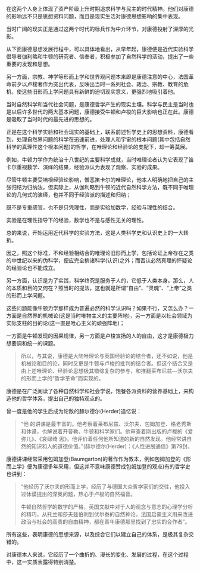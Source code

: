 在这两个人身上体现了资产阶级上升时期追求科学与民主的时代精神。他们对康德的影响远不只是思想资料问题，而且是现实生活对康德思想影响的集中表现。

当时广阔的现实正是通过这两个时代的标兵作为中介环节，对康德投射了深厚的光影。

从下面康德思想发展行程中，可以具体地看出，从早年起，康德便是近代实验科学倡导者伽利略和牛顿的研究者、信奉者，积极参加了自然科学的活动，提出了一些重要的发现和思想。

另一方面，宗教、神学等形而上学和世界观问题本来即是康德注意的中心，法国革命前夕以卢梭著作为突出代表，反映出当时一系列社会、政治、宗教、教育的危机，使这些旧形而上学问题具有新鲜的迫切现实意义，更强烈地吸引着他。

当时自然科学和当代社会问题，是康德哲学产生的现实土壤。科学与民主是当时也是以后许多世代的两大基本问题，康德接受牛顿和卢梭的巨大影响也正在此。康德是吸取了当时时代的最先进的思想的。

正是在这个科学实验和社会现实的基础上，联系前述哲学史上的思想资料，康德看到，处理自然界问题的科学在迅速前进，处理人和宇宙的根本问题(其中包括自然科学的真理性这个根本问题)的哲学，在唯理论和经验论的支配下，却一筹莫展。

例如，牛顿力学作为统治十八世纪的主要科学成就，当时唯理论者认为它表现了笛卡尔重视数学、演绎的结果，经验派认为表现了观察、实验的成果。

尽管牛顿主要受培根经验论影响，憎恶笛卡尔的唯理论，他本人明确地把自己的主张归结为归纳法，但实际上，从伽利略到牛顿的近代自然科学方法，既不同于唯理论的几何式的演绎，也并不同于经验派的描述和归纳；

既不是专重感官，也不是只凭理性，而是实验加数学，经验与理性的结合。

实验是在理性指导下的经验，数学也不是与感性无关的理性。

总的来说，开始运用近代科学的实验方法，这是人类科学史和认识史上的一大转折。

因之，照这个标准，不和经验相结合的唯理论旧形而上学，包括论证上帝存在之类的中世纪以来的伪科学，便应完全摈诸科学(认识)之外；而否认必然真理的怀疑论的经验论也不能成立。

另一方面，认识是为了实践，科学终究是服务于人的，它低于人类本身。那么，人的本质和目的又何在？照当时的提法，这也就是所谓“自由”、“灵魂”、“上帝”之类的形而上学问题。

这些问题能像牛顿力学那样成为普遍必然的科学认识吗？如果不行，又怎么办？一方面是自然界的机械论(这是当时唯物主义的主要阵地)，另一方面是以社会领域为实际支柱的目的论(这一直是唯心主义的顽强阵地)；

一方面是牛顿发现的因果规律，另一方面是卢梭宣扬的人的自由，这才是康德极力想要调和统一的课题。

> 所以，与其说，康德是大陆唯理论与英国经验论的结合者，还不如说，他是机械论和目的论，同时又更是牛顿与卢梭的批判的结合者。但这个结合又是由上述唯理论、经验论思想极其错综复杂的参与，和推翻莱布尼兹—沃尔夫的形而上学的“哲学革命”而实现的。

康德是在广泛阅读了各种自然科学和社会学说，饱餐各派资料的营养基础上，来构造他的哲学体系，提出自己的独特观点的。

曾一度是他的学生后成为论敌的赫尔德尔(Herder)追忆说：

> “他 的讲课是最丰富的。他考察着莱布尼兹、沃尔夫、包姆加登、格老秀斯和休谟，也解说着开普勒、牛顿和科学家们。他审查着刚出版的卢梭的《爱弥儿》、《哀绿绮 思》。他评价着任何他所知道的新的自然发现。他经常讲自然的知识和人的道德价值。”(赫尔德尔(Herder)：《人性进展通信》第79封。

康德讲课经常采用包姆加登(Baumgarton)的著作作为教本，例如包姆加登的《形而上学》便为康德多年采用，但这并不意味康德赞成包姆加登的观点)有的哲学史也讲到：  

> “他经历了沃尔夫的形而上学，经历了与德国大众哲学家们的交往，他投入过休谟提出的深奥问题，热心于卢梭的自然福音。
> 
> 牛顿自然哲学的数学的严格，英国文献中对于人的观念与意志的心理学分析的精巧，从托兰和莎夫兹伯利到伏尔泰的自然神论，法国启蒙主义用来改进政治与社会的高贵的自由精神，都在青年康德那里找到了忠实的合作者”。

所有这些，表明康德的思想来源，以及综合它们以建立自己的体系，是极其复杂交错的。  

对康德本人来说，它经历了一个曲折的、漫长的变化、发展的过程，在这个过程中，这一实质表露得特别清楚。